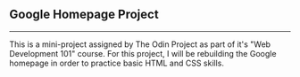 ## Google Homepage Project
---
This is a mini-project assigned by The Odin Project as part of it's "Web Development 101" course. For this project, I will be rebuilding the Google homepage in order to practice basic HTML and CSS skills.